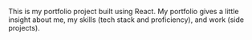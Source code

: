 This is my portfolio project built using React. My portfolio gives a little insight about me, my skills (tech stack and proficiency), and work (side projects).
